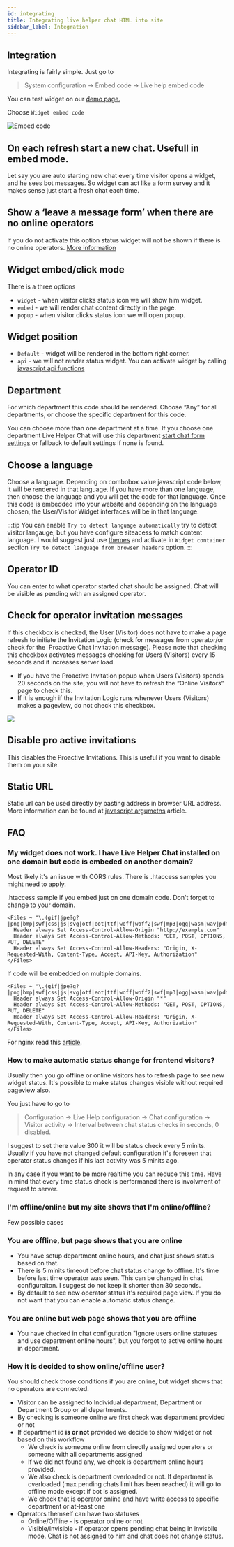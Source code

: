 ```yaml
---
id: integrating
title: Integrating live helper chat HTML into site
sidebar_label: Integration
---
```


## Integration

Integrating is fairly simple. Just go to 

> System configuration -> Embed code -> Live help embed code

You can test widget on our [demo page.](https://livehelperchat.com/demo-12c.html)

Choose `Widget embed code`

![Embed code](/img/integration/embed-code-v2.png)

## On each refresh start a new chat. Usefull in embed mode.

Let say you are auto starting new chat every time visitor opens a widget, and he sees bot messages. So widget can act like a form survey and it makes sense just start a fresh chat each time.

## Show a ‘leave a message form’ when there are no online operators

If you do not activate this option status widget will not be shown if there is no online operators. [More information](chat/offline.md)

## Widget embed/click mode

There is a three options

* `widget` - when visitor clicks status icon we will show him widget.
* `embed` - we will render chat content directly in the page.
* `popup` - when visitor clicks status icon we will open popup.

## Widget position

* `Default` - widget will be rendered in the bottom right corner.
* `api` - we will not render status widget. You can activate widget by calling [javascript api functions](javascript-arguments.md#public-methods)

## Department

For which department this code should be rendered. Choose “Any” for all departments, or choose the specific department for this code.

You can choose more than one department at a time. If you choose one department Live Helper Chat will use this department [start chat form settings](chat/start-chat-form-settings.md) or fallback to default settings if none is found.

## Choose a language

Choose a language. Depending on combobox value javascript code below, it will be rendered in that language. If you have more than one language, then choose the language and you will get the code for that language. Once this code is embedded into your website and depending on the language chosen, the User/Visitor Widget interfaces will be in that language.

:::tip
You can enable `Try to detect language automatically` try to detect visitor langauge, but you have configure siteacess to match content language. I would suggest just use [themes](theme/widget-theme.md) and activate in `Widget container` section `Try to detect language from browser headers` option.
:::

## Operator ID

You can enter to what operator started chat should be assigned. Chat will be visible as pending with an assigned operator.

## Check for operator invitation messages

If this checkbox is checked, the User (Visitor) does not have to make a page refresh to initiate the Invitation Logic (check for messages from operator/or check for the  Proactive Chat Invitation message). Please note that checking this checkbox activates messages checking for Users (Visitors) every 15 seconds and it increases server load.

* If you have the Proactive Invitation popup when Users (Visitors) spends 20 seconds on the site, you will not have to refresh the “Online Visitors” page to check this.
* If it is enough if the Invitation Logic runs whenever Users (Visitors) makes a pageview, do not check this checkbox.

![](/img/integration/invitation.png)

## Disable pro active invitations

This disables the Proactive Invitations. This is useful if you want to disable them on your site.

## Static URL

Static url can be used directly by pasting address in browser URL address. More information can be found at [javascript argumetns](javascript-arguments.md#static-url-generation) article.

## FAQ

### My widget does not work. I have Live Helper Chat installed on one domain but code is embeded on another domain?

Most likely it's an issue with CORS rules. There is .htaccess samples you might need to apply.

.htaccess sample if you embed just on one domain code. Don't forget to change to your domain.

```apacheconfig
<Files ~ "\.(gif|jpe?g?|png|bmp|swf|css|js|svg|otf|eot|ttf|woff|woff2|swf|mp3|ogg|wasm|wav|pdf|ico|txt)$">
  Header always Set Access-Control-Allow-Origin "http://example.com"
  Header always Set Access-Control-Allow-Methods: "GET, POST, OPTIONS, PUT, DELETE"
  Header always Set Access-Control-Allow-Headers: "Origin, X-Requested-With, Content-Type, Accept, API-Key, Authorization"
</Files>
```

If code will be embedded on multiple domains.
```apacheconfig
<Files ~ "\.(gif|jpe?g?|png|bmp|swf|css|js|svg|otf|eot|ttf|woff|woff2|swf|mp3|ogg|wasm|wav|pdf|ico|txt)$">
  Header always Set Access-Control-Allow-Origin "*"
  Header always Set Access-Control-Allow-Methods: "GET, POST, OPTIONS, PUT, DELETE"
  Header always Set Access-Control-Allow-Headers: "Origin, X-Requested-With, Content-Type, Accept, API-Key, Authorization"
</Files>
```

For nginx read this [article](nginx-configuration-tips.md). 

### How to make automatic status change for frontend visitors?

Usually then you go offline or online visitors has to refresh page to see new widget status. It's possible to make status changes visible without required pageview also.

You just have to go to 

 > Configuration -> Live Help configuration -> Chat configuration -> Visitor activity -> Interval between chat status checks in seconds, 0 disabled.

I suggest to set there value 300 it will be status check every 5 minits. Usually if you have not changed default configuration it's foreseen that operator status changes if his last activity was 5 minits ago.

In any case if you want to be more realtime you can reduce this time. Have in mind that every time status check is performaned there is involvment of request to server.

### I'm offline/online but my site shows that I'm online/offline?

Few possible cases

### You are offline, but page shows that you are online

* You have setup department online hours, and chat just shows status based on that.
* There is 5 minits timeout before chat status change to offline. It's time before last time operator was seen. This can be changed in chat configuraiton. I suggest do not keep it shorter than 30 seconds.
* By default to see new operator status it's required page view. If you do not want that you can enable automatic status change.

### You are online but web page shows that you are offline

* You have checked in chat configuration "Ignore users online statuses and use department online hours", but you forgot to active online hours in department.

### How it is decided to show online/offline user?

You should check those conditions if you are online, but widget shows that no operators are connected.

* Visitor can be assigned to Individual department, Department or Department Group or all departments.
* By checking is someone online we first check was department provided or not
* If department id **is or not** provided we decide to show widget or not based on this workflow
  * We check is someone online from directly assigned operators or someone with all departments assigned
  * If we did not found any, we check is department online hours provided.
  * We also check is department overloaded or not. If department is overloaded (max pending chats limit has been reached) it will go to offline mode except if bot is assigned.
  * We check that is operator online and have write access to specific department or at-least one
* Operators themself can have two statuses
  * Online/Offline - is operator online or not
  * Visible/Invisible - if operator opens pending chat being in invisbile mode. Chat is not assigned to him and chat does not change status.
